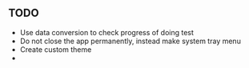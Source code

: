 ## TODO
* Use data conversion to check progress of doing test
* Do not close the app permanently, instead make system tray menu
* Create custom theme
* 
